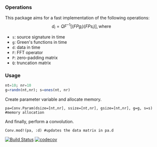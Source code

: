 ### Operations

This package aims for a fast implementation of the following operations:
$$d_{i}=QF^{-1}[(F P g_i)(F P s_i)], \text{where}$$

* `s`: source signature in time
* `g`: Green's functions in time
* `d`: data in time
* `F`: FFT operator
* `P`: zero-padding matrix
* `Q`: truncation matrix

### Usage
```julia
nt=10; nr=10
g=randn(nt,nr); s=ones(nt, nr)
```
Create parameter variable and allocate memory.
```
pa=Conv.Param(dsize=[nt,nr], ssize=[nt,nr], gsize=[nt,nr], g=g, s=s) #memory allocation
```
And finally, perform a convolution.
```
Conv.mod!(pa, :d) #updates the data matrix in pa.d
```

[![Build Status](https://travis-ci.org/pawbz/Conv.jl.svg?branch=master)](https://travis-ci.org/pawbz/Conv.jl)
[![codecov](https://codecov.io/gh/pawbz/Conv.jl/branch/master/graph/badge.svg)](https://codecov.io/gh/pawbz/Conv.jl)

